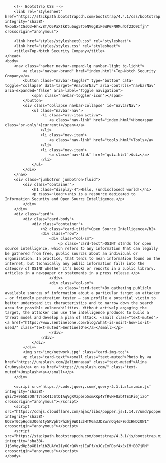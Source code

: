 <!DOCTYPE html>
<html>
    <head>
    	<!-- Required meta tags -->
	    <meta charset="utf-8">
	    <meta name="viewport" content="width=device-width, initial-scale=1, shrink-to-fit=no">

	    <!-- Bootstrap CSS -->
	    <link rel="stylesheet" href="https://stackpath.bootstrapcdn.com/bootstrap/4.4.1/css/bootstrap.min.css" integrity="sha384-Vkoo8x4CGsO3+Hhxv8T/Q5PaXtkKtu6ug5TOeNV6gBiFeWPGFN9MuhOf23Q9Ifjh" crossorigin="anonymous">

	    <link href="styles/stylesheet0.css" rel="stylesheet">
    	<link href="styles/styles.css" rel="stylesheet">
        <title>Top-Notch Security Company</title>
    </head>
    <body>
		<nav class="navbar navbar-expand-lg navbar-light bg-light">
			<a class="navbar-brand" href="index.html">Top-Notch Security Company</a>
			<button class="navbar-toggler" type="button" data-toggle="collapse" data-target="#navbarNav" aria-controls="navbarNav" aria-expanded="false" aria-label="Toggle navigation">
		    	<span class="navbar-toggler-icon"></span>
			</button>
			<div class="collapse navbar-collapse" id="navbarNav">
				<ul class="navbar-nav">
		    		<li class="nav-item active">
		        		<a class="nav-link" href="index.html">Home<span class="sr-only">(current)</span></a>
		      		</li>
		      		<li class="nav-item">
		        		<a class="nav-link" href="tools.html">Tools</a>
		      		</li>
		      		<li class="nav-item">
		        		<a class="nav-link" href="quiz.html">Quiz</a>
		      		</li>
		    	</ul>
		  	</div>
		</nav>
		<div class="jumbotron jumbotron-fluid">
			<div class="container">
			    <h1 class="display-4">Hello, (undisclosed) world!</h1>
			    <p class="lead">This is a resource dedicated to Information Security and Open Source Intelligence.</p>
			</div>
		</div>
		<div class="card">
			<div class="card-body">
				<div class="container">
					<h2 class="card-title">Open Source Intelligence</h2>
					<div class="row">
				    	<div class="col-sm">
					    	<p class="card-text">OSINT stands for open source intelligence, which refers to any information that can legally be gathered from free, public sources about an individual or organization. In practice, that tends to mean information found on the internet, but technically any public information falls into the category of OSINT whether it’s books or reports in a public library, articles in a newspaper or statements in a press release.</p>
					   	</div>
					    <div class="col-sm">
					    	<p class="card-text">By gathering publicly available sources of information about a particular target an attacker – or friendly penetration tester – can profile a potential victim to better understand its characteristics and to narrow down the search area for possible vulnerabilities. Without actively engaging the target, the attacker can use the intelligence produced to build a threat model and develop a plan of attack. <small class="text-muted"><a href="https://www.sentinelone.com/blog/what-is-osint-how-is-it-used/" class="text-muted">SentinelOne</a></small></p>
					    </div>
					</div>
				</div>
			</div>
			<img src="img/network.jpg" class="card-img-top">
			<p class="card-text"><small class="text-muted">Photo by <a href="https://unsplash.com/@alinnnaaaa" class="text-muted">Alina Grubnyak</a> on <a href="https://unsplash.com/" class="text-muted">Unsplash</a></small></p>
		</div>

		<script src="https://code.jquery.com/jquery-3.3.1.slim.min.js" integrity="sha384-q8i/X+965DzO0rT7abK41JStQIAqVgRVzpbzo5smXKp4YfRvH+8abtTE1Pi6jizo" crossorigin="anonymous"></script>
		<script src="https://cdnjs.cloudflare.com/ajax/libs/popper.js/1.14.7/umd/popper.min.js" integrity="sha384-UO2eT0CpHqdSJQ6hJty5KVphtPhzWj9WO1clHTMGa3JDZwrnQq4sF86dIHNDz0W1" crossorigin="anonymous"></script>
		<script src="https://stackpath.bootstrapcdn.com/bootstrap/4.3.1/js/bootstrap.min.js" integrity="sha384-JjSmVgyd0p3pXB1rRibZUAYoIIy6OrQ6VrjIEaFf/nJGzIxFDsf4x0xIM+B07jRM" crossorigin="anonymous"></script>
    </body>
</html>
